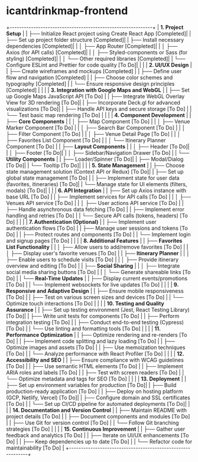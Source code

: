 # icantdrinkmap-frontend

+------------------------------------------------------------+
| **1. Project Setup**                                       |
|    ├── Initialize React project using Create React App [Completed]|
|    ├── Set up project folder structure              [Completed]|
|    ├── Install necessary dependencies               [Completed]|
|    │   ├── App Router                             [Completed]|
|    │   ├── Axios (for API calls)                    [Completed]|
|    │   ├── Styled-components or Sass (for styling)  [Completed]|
|    │   └── Other required libraries                 [Completed]|
|    └── Configure ESLint and Prettier for code quality [To Do]|
|                                                            |
| **2. UI/UX Design**                                        |
|    ├── Create wireframes and mockups               [Completed] |
|    ├── Define user flow and navigation             [Completed] |
|    ├── Choose color schemes and typography         [Completed] |
|    └── Ensure responsive design principles         [Completed] |
|                                                            |
| **3. Integration with Google Maps and WebGL**              |
|    ├── Set up Google Maps JavaScript API          [To Do]  |
|    ├── Integrate WebGL Overlay View for 3D rendering [To Do]|
|    ├── Incorporate Deck.gl for advanced visualizations [To Do]|
|    ├── Handle API keys and secure storage          [To Do] |
|    └── Test basic map rendering                    [To Do] |
|                                                            |
| **4. Component Development**                                |
|    ├── **Core Components**                                 |
|    │   ├── Map Component                           [To Do] |
|    │   ├── Venue Marker Component                  [To Do] |
|    │   ├── Search Bar Component                    [To Do] |
|    │   ├── Filter Component                        [To Do] |
|    │   ├── Venue Detail Page                       [To Do] |
|    │   ├── Favorites List Component                [To Do] |
|    │   └── Itinerary Planner Component             [To Do] |
|    ├── **Layout Components**                               |
|    │   ├── Header                                   [To Do]|
|    │   ├── Footer                                   [To Do]|
|    │   ├── Sidebar/Navigation Drawer               [To Do] |
|    └── **Utility Components**                              |
|        ├── Loader/Spinner                           [To Do]|
|        ├── Modal/Dialog                             [To Do]|
|        └── Tooltip                                  [To Do]|
|                                                            |
| **5. State Management**                                    |
|    ├── Choose state management solution (Context API or Redux) [To Do]|
|    ├── Set up global state management              [To Do] |
|    ├── Implement state for user data (favorites, itineraries) [To Do]|
|    └── Manage state for UI elements (filters, modals) [To Do]|
|                                                            |
| **6. API Integration**                                      |
|    ├── Set up Axios instance with base URL         [To Do] |
|    ├── Implement services for API calls            [To Do] |
|    │   ├── Venues API service                      [To Do] |
|    │   ├── User actions API service                [To Do] |
|    ├── Handle asynchronous data fetching           [To Do] |
|    ├── Implement error handling and retries        [To Do] |
|    └── Secure API calls (tokens, headers)          [To Do] |
|                                                            |
| **7. Authentication (Optional)**                            |
|    ├── Implement user authentication flows         [To Do] |
|    ├── Manage user sessions and tokens             [To Do] |
|    ├── Protect routes and components               [To Do] |
|    └── Implement login and signup pages            [To Do] |
|                                                            |
| **8. Additional Features**                                  |
|    ├── **Favorites List Functionality**                    |
|    │   ├── Allow users to add/remove favorites     [To Do] |
|    │   ├── Display user's favorite venues          [To Do] |
|    ├── **Itinerary Planner**                               |
|    │   ├── Enable users to schedule visits         [To Do] |
|    │   ├── Provide itinerary overview and editing  [To Do] |
|    ├── **Social Sharing**                                  |
|    │   ├── Integrate social media sharing buttons  [To Do] |
|    │   └── Generate shareable links                [To Do] |
|    └── **Real-Time Updates**                               |
|        ├── Display current events/promotions       [To Do] |
|        └── Implement websockets for live updates   [To Do] |
|                                                            |
| **9. Responsive and Adaptive Design**                       |
|    ├── Ensure mobile responsiveness                [To Do] |
|    ├── Test on various screen sizes and devices    [To Do] |
|    └── Optimize touch interactions                 [To Do] |
|                                                            |
| **10. Testing and Quality Assurance**                       |
|     ├── Set up testing environment (Jest, React Testing Library) [To Do]|
|     ├── Write unit tests for components            [To Do] |
|     ├── Perform integration testing                [To Do] |
|     ├── Conduct end-to-end testing (Cypress)       [To Do] |
|     └── Use linting and formatting tools           [To Do] |
|                                                            |
| **11. Performance Optimization**                            |
|     ├── Optimize rendering and re-renders          [To Do] |
|     ├── Implement code splitting and lazy loading  [To Do] |
|     ├── Optimize images and assets                 [To Do] |
|     ├── Use memoization techniques                 [To Do] |
|     └── Analyze performance with React Profiler    [To Do] |
|                                                            |
| **12. Accessibility and SEO**                                |
|     ├── Ensure compliance with WCAG guidelines     [To Do] |
|     ├── Use semantic HTML elements                 [To Do] |
|     ├── Implement ARIA roles and labels            [To Do] |
|     ├── Test with screen readers                   [To Do] |
|     └── Optimize metadata and tags for SEO         [To Do] |
|                                                            |
| **13. Deployment**                                          |
|     ├── Set up environment variables for production [To Do]|
|     ├── Build production-ready application         [To Do] |
|     ├── Deploy on hosting platform (GCP, Netlify, Vercel) [To Do]|
|     ├── Configure domain and SSL certificates      [To Do] |
|     └── Set up CI/CD pipeline for automated deployments [To Do]|
|                                                            |
| **14. Documentation and Version Control**                   |
|     ├── Maintain README with project details       [To Do] |
|     ├── Document components and modules            [To Do] |
|     ├── Use Git for version control                [To Do] |
|     └── Follow Git branching strategies            [To Do] |
|                                                            |
| **15. Continuous Improvement**                              |
|     ├── Gather user feedback and analytics         [To Do] |
|     ├── Iterate on UI/UX enhancements              [To Do] |
|     ├── Keep dependencies up to date               [To Do] |
|     └── Refactor code for maintainability          [To Do] |
+------------------------------------------------------------+
